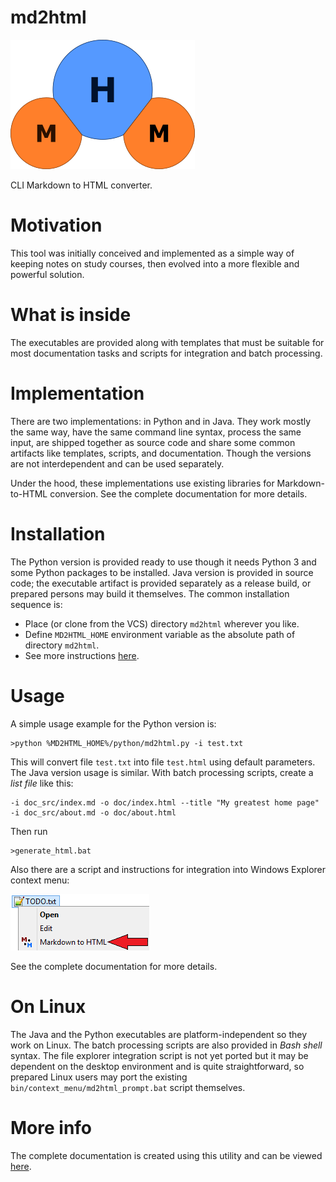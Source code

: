 
# md2html

![](doc/pict/logo.png)

CLI Markdown to HTML converter.

# Motivation

This tool was initially conceived and implemented as a simple way of keeping notes on study
courses, then evolved into a more flexible and powerful solution.

# What is inside

The executables are provided along with templates that must be suitable for most documentation
tasks and scripts for integration and batch processing.

# Implementation

There are two implementations: in Python and in Java. They work mostly the same way, have the
same command line syntax, process the same input, are shipped together as source code and share
some common artifacts like templates, scripts, and documentation. Though the versions are not
interdependent and can be used separately.

Under the hood, these implementations use existing libraries for Markdown-to-HTML conversion.
See the complete documentation for more details.

# Installation

The Python version is provided ready to use though it needs Python 3 and some Python packages to
be installed. Java version is provided in source code; the executable artifact is provided
separately as a release build, or prepared persons may build it themselves. The common
installation sequence is:

- Place (or clone from the VCS) directory `md2html` wherever you like.
- Define `MD2HTML_HOME` environment variable as the absolute path of directory `md2html`.
- See more instructions [here](https://arctrong.github.io/md2html/readme.html).

# Usage

A simple usage example for the Python version is:

````
>python %MD2HTML_HOME%/python/md2html.py -i test.txt
````

This will convert file `test.txt` into file `test.html` using default parameters. The Java version
usage is similar. With batch processing scripts, create a *list file* like this:

````
-i doc_src/index.md -o doc/index.html --title "My greatest home page"
-i doc_src/about.md -o doc/about.html
````

Then run

````
>generate_html.bat
````

Also there are a script and instructions for integration into Windows Explorer context menu:

![WINDOWS_EXPOLORER_CONTEXT_MENU](doc/pict/windows_context_menu.png)

See the complete documentation for more details.

# On Linux

The Java and the Python executables are platform-independent so they work on Linux. The batch
processing scripts are also provided in *Bash shell* syntax. The file explorer integration script
is not yet ported but it may be dependent on the desktop environment and is quite straightforward,
so prepared Linux users may port the existing `bin/context_menu/md2html_prompt.bat` script
themselves.

# More info

The complete documentation is created using this utility and can be viewed
[here](https://arctrong.github.io/md2html/readme.html).
